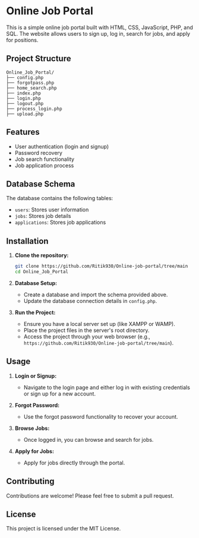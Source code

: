 # Online Job Portal

This is a simple online job portal built with HTML, CSS, JavaScript, PHP, and SQL. The website allows users to sign up, log in, search for jobs, and apply for positions.

## Project Structure

```
Online_Job_Portal/
├── config.php
├── forgotpass.php
├── home_search.php
├── index.php
├── login.php
├── logout.php
├── process_login.php
├── upload.php
```

## Features

- User authentication (login and signup)
- Password recovery
- Job search functionality
- Job application process

## Database Schema

The database contains the following tables:

- `users`: Stores user information
- `jobs`: Stores job details
- `applications`: Stores job applications

## Installation

1. **Clone the repository:**

   ```bash
   git clone https://github.com/Ritik930/Online-job-portal/tree/main
   cd Online_Job_Portal
   ```

2. **Database Setup:**
   
   - Create a database and import the schema provided above.
   - Update the database connection details in `config.php`.

3. **Run the Project:**

   - Ensure you have a local server set up (like XAMPP or WAMP).
   - Place the project files in the server's root directory.
   - Access the project through your web browser (e.g., `https://github.com/Ritik930/Online-job-portal/tree/main`).

## Usage

1. **Login or Signup:**
   - Navigate to the login page and either log in with existing credentials or sign up for a new account.

2. **Forgot Password:**
   - Use the forgot password functionality to recover your account.

3. **Browse Jobs:**
   - Once logged in, you can browse and search for jobs.

4. **Apply for Jobs:**
   - Apply for jobs directly through the portal.

## Contributing

Contributions are welcome! Please feel free to submit a pull request.

## License

This project is licensed under the MIT License.
```

